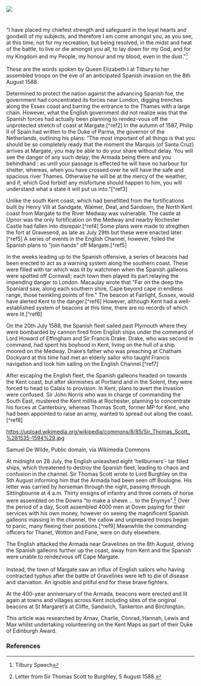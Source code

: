 <a href="https://dev.visual-essays.app"><img src="https://dev-visual-essays.netlify.app/images/ve-button.png"></a> 
<param ve-config title="The Spanish Armada and Kent " author="Michelle Crowther" layout="vtl" banner="/images/banners/16c.jpg"> 

<param ve-entity eid="Q179224" aliases="Dover"> 

#

“I have placed my chiefest strength and safeguard in the loyal hearts and goodwill of my subjects, and therefore I am come amongst you, as you see, at this time, not for my recreation, but being resolved, in the midst and heat of the battle, to live or die amongst you all, to lay down for my God, and for my Kingdom and my People, my honour and my blood, even in the dust."[^ref1]
<br><br>
These are the words spoken by Queen Elizabeth I at Tilbury to her assembled troops on the eve of an anticipated Spanish invasion on the 8th August 1588.  

Determined to protect the nation against the advancing Spanish foe, the government had concentrated its forces near London, digging trenches along the Essex coast and barring the entrance to the Thames with a large chain. However, what the English government did not realize was that the Spanish forces had actually been planning to rendez-vous off the unprotected stretch of coast at Margate.[^ref2] In the autumn of 1587, Philip II of Spain had written to the Duke of Parma, the governor of the Netherlands, outlining his plans: ”The most important of all things is that you should be so completely ready that the moment the Marquis (of Santa Cruz) arrives at Margate, you may be able to do your share without delay. You will see the danger of any such delay; the Armada being there and you behindhand : as until your passage is effected he will have no harbour for shelter, whereas, when you have crossed over he will have the safe and spacious river Thames. Otherwise he will be at the mercy of the weather; and if, which God forbid! any misfortune should happen to him, you will understand what a state it will put us into.”[^ref3] 

Unlike the south Kent coast, which had benefitted from the fortifications built by Henry VIII at Sandgate, Walmer, Deal, and Sandown, the North Kent coast from Margate to the River Medway was vulnerable. The castle at Upnor was the only fortification on the Medway and nearby Rochester Castle had fallen into disrepair.[^ref4] Some plans were made to stregthen the fort at Gravesend, as late as July 29th but these were enacted later.[^ref5] A series of events in the English Channel, however, foiled the Spanish plans to "join hands" off Margate.[^ref5] 

In the weeks leading up to the Spanish offensive, a series of beacons had been erected to act as a warning system along the southern coast. These were filled with tar which was lit by watchmen when the Spanish galleons were spotted off Cornwall; each town then played its part relaying the impending danger to London. Macaulay wrote that "Far on the deep the Spaniard saw, along each southern shire, Cape beyond cape in endless range, those twinkling points of fire." The beacon at Fairlight, Sussex, would have alerted Kent to the danger.[^ref6] However, although Kent had a well-established system of beacons at this time, there are no records of which were lit.[^ref6]  

On the 20th July 1588, the Spanish fleet sailed past Plymouth where they were bombarded by cannon fired from English ships under the command of Lord Howard of Effingham and Sir Francis Drake. Drake, who was second in command, had spent his boyhood in Kent, living on the hull of a ship moored on the Medway. Drake’s father who was preaching at Chatham Dockyard at this time had met an elderly sailor who taught Francis navigation and took him sailing on the English Channel.[^ref7] 

After escaping the English fleet, the Spanish galleons headed on towards the Kent coast, but after skirmishes at Portland and in the Solent, they were forced to head to Calais to provision. In Kent, plans to avert the invasion were confused. Sir John Norris who was in charge of commanding the South East, mustered the Kent militia at Rochester, planning to concentrate his forces at Canterbury, whereas Thomas Scott, former MP for Kent, who had been appointed to raise an army, wanted to spread out along the coast.[^ref8] 

https://upload.wikimedia.org/wikipedia/commons/8/85/Sir_Thomas_Scott_%281535-1594%29.jpg 

Samuel De Wilde, Public domain, via Wikimedia Commons 

At midnight on 28 July, the English unleashed eight ‘hellburners’- tar filled ships, which threatened to destroy the Spanish fleet, leading to chaos and confusion in the channel. Sir Thomas Scott wrote to Lord Burghley on the 5th August informing him that the Armada had been seen off Boulogne. His letter was carried by horseman through the night, passing through Sittingbourne at 4 a.m. Thirty ensigns of infantry and three cornets of horse were assembled on the Downs "to make a shewe ... to the Enymye".[^ref10] Over the period of a day, Scott assembled 4000 men at Dover paying for their services with his own money, however on seeing the magnificent Spanish galleons massing in the channel, the callow and unprepared troops began to panic, many fleeing their positions.[^ref9] Meanwhile the commanding officers for Thanet, Wotton and Fane, were on duty elsewhere.
<param ve-image url="https://upload.wikimedia.org/wikipedia/commons/1/17/Invincible_Armada.jpg" label="Invincible Armada" attribution="Royal Museums Greenwich, Public domain, via Wikimedia Commons">

The English attacked the Armada near Gravelines on the 8th August, driving the Spanish galleons further up the coast, away from Kent and the Spanish were unable to rendezvous off Cape Margate.
<br><br>
Instead, the town of Margate saw an influx of English sailors who having contracted typhus after the battle of Gravelines were left to die of disease and starvation. An ignoble and pitiful end for these brave fighters. 

At the 400-year anniversary of the Armada, beacons were erected and lit again at towns and villages across Kent including sites of the original beacons at St Margaret’s at Cliffe, Sandwich, Tankerton and Birchington. 

This article was researched by Arnav, Charlie, Conrad, Hannah, Lewis and Max whilst undertaking volunteering on the Kent Maps as part of their Duke of Edinburgh Award.

### References

[^ref1]: Tilbury Speech
[^ref1]: Parker, G. “If the Armada had landed.” _History_, vol. 61, no. 203, Wiley, 1976, pp. 358–68, http://www.jstor.org/stable/24409924. 
[^ref1]: Pages vii-lxviii Calendar of State Papers, Spain (Simancas), Volume 4, 1587-1603. Originally published by Her Majesty's Stationery Office, London, 1899. 
[^ref1]: Ashbee, J. ’History of Rochester Castle’ English Heritage.
_Armada_ 1988.
_Armada_ 1988
[^ref1]: White, T.H. ’The beacon system in Kent,” _Archaeologia Cantiana_ 46, 1934.
[^ref1]: Parker, G. “If the Armada had landed.” _History_, vol. 61, no. 203, Wiley, 1976, pp. 358–68, http://www.jstor.org/stable/24409924. 
[^ref1]: Younger, Neil. “If the Armada Had Landed: A Reappraisal of England’s Defences in 1588.” _History_, vol. 93, no. 3 (311), Wiley, 2008, pp. 328–54, http://www.jstor.org/stable/24428393.
[^ref1]:
[^ref10]: Letter from Sir Thomas Scott to Burghley, 5 August 1588.
<param ve-image url="https://upload.wikimedia.org/wikipedia/commons/7/7b/Elizabeth_I_%28Armada_Portrait%29.jpg" label="Elizabeth I, Armada Portrait" attribution="Formerly attributed to George Gower, Public domain, via Wikimedia Commons">
